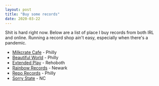 ```yaml
---
layout: post
title: "Buy some records"
date: 2020-03-22
---
```

Shit is hard right now. Below are a list of place I buy records from both IRL and online. Running a record shop ain't easy, especially when there's a pandemic.

* [Milkcrate Cafe](https://www.discogs.com/seller/MilkcrateCafe/profile) - Philly
* [Beautiful World](https://www.discogs.com/seller/philadelphiamusic/profile) - Philly
* [Extended Play](https://www.discogs.com/seller/extendedplay19971/profile) - Rehoboth
* [Rainbow Records](https://www.discogs.com/seller/rainbowrecordsde/profile) - Newark
* [Repo Records](https://www.discogs.com/seller/thereporecords/profile) - Philly
* [Sorry State](https://www.sorrystaterecords.com) - NC
